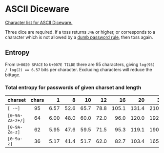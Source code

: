 # ASCII Diceware

[Character list for ASCII Diceware.](ascii-diceware.txt)

Three dice are required.
If a toss returns `346` or higher, or corresponds to a character
which is not allowed by a [dumb password rule][dumb], then toss again.

[dumb]: https://github.com/dumb-password-rules/dumb-password-rules

## Entropy

From `U+0020 SPACE` to `U+007E TILDE` there are 95 characters,
giving `log(95) / log(2) == 6.57` bits per character.
Excluding characters will reduce the bittage.

### Total entropy for passwords of given charset and length

| charset         | chars |   1  |   8  |  10  |  12  |   16  |   20  |   32  |
| --------------- | :---: | ---: | ---: | ---: | ---: | ----: | ----: | ----: |
| `[ -~]`         |    95 | 6.57 | 52.6 | 65.7 | 78.8 | 105.1 | 131.4 | 210.2 |
| `[0-9A-Za-z+/]` |    64 | 6.00 | 48.0 | 60.0 | 72.0 |  96.0 | 120.0 | 192.0 |
| `[0-9A-Za-z]`   |    62 | 5.95 | 47.6 | 59.5 | 71.5 |  95.3 | 119.1 | 190.5 |
| `[0-9a-z]`      |    36 | 5.17 | 41.4 | 51.7 | 62.0 |  82.7 | 103.4 | 165.4 |
